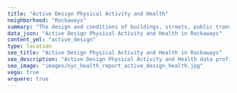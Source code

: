```yaml
---
title: "Active Design Physical Activity and Health"
neighborhood: "Rockaways"
summary: "The design and conditions of buildings, streets, public transportation and parks influence physical activity, use of active transportation and other healthy behavior. A neighborhood's features can also impact the safety of its residents."
data_json: "Active Design Physical Activity and Health in Rockaways"
content_yml: "active_design"
type: location
seo_title: "Active Design Physical Activity and Health in Rockaways"
seo_description: "Active Design Physical Activity and Health data profile for the Rockaways neighborhood of NYC."
seo_image: "images/nyc_health_report_active_design_health.jpg"
vega: true
arquero: true
---
```

